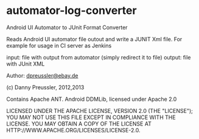 automator-log-converter
=======================

Android UI Automator to JUnit Format Converter

Reads Android UI automator file outout and write a JUNIT Xml file. For example for usage in CI server as Jenkins

input: file with output from automator (simply redirect it to file)
output: file with JUnit XML

Author: dpreussler@ebay.de

(c) Danny Preussler, 2012,2013

Contains Apache ANT. Android DDMLib, licensed under Apache 2.0

LICENSED UNDER THE APACHE LICENSE, VERSION 2.0 (THE "LICENSE"); YOU MAY NOT USE THIS FILE EXCEPT IN COMPLIANCE WITH THE LICENSE. YOU MAY OBTAIN A COPY OF THE LICENSE AT HTTP://WWW.APACHE.ORG/LICENSES/LICENSE-2.0.
